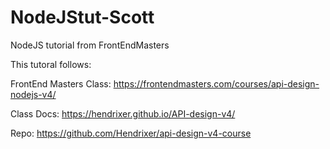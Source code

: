 # NodeJStut-Scott
NodeJS tutorial from FrontEndMasters


This tutoral follows: 

FrontEnd Masters Class: https://frontendmasters.com/courses/api-design-nodejs-v4/

Class Docs: https://hendrixer.github.io/API-design-v4/

Repo: https://github.com/Hendrixer/api-design-v4-course
